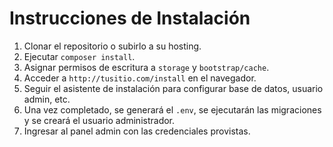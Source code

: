 # Instrucciones de Instalación

1. Clonar el repositorio o subirlo a su hosting.
2. Ejecutar `composer install`.
3. Asignar permisos de escritura a `storage` y `bootstrap/cache`.
4. Acceder a `http://tusitio.com/install` en el navegador.
5. Seguir el asistente de instalación para configurar base de datos, usuario admin, etc.
6. Una vez completado, se generará el `.env`, se ejecutarán las migraciones y se creará el usuario administrador.
7. Ingresar al panel admin con las credenciales provistas.
